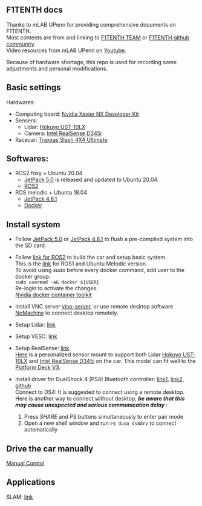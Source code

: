 F1TENTH docs
---
Thanks to mLAB UPenn for providing comprehensive documents on F1TENTH.  
Most contents are from and linking to [F1TENTH TEAM](https://f1tenth.org/about.html) or 
[F1TENTH github community](https://github.com/f1tenth).  
Video resources from mLAB UPenn on [Youtube](https://www.youtube.com/user/RealTimemLAB).

Because of hardware shortage, this repo is used for recording some adjustments and personal modifications. 

Basic settings
--------
Hardwares:
- Computing board: [Nvidia Xavier NX Developer Kit](https://developer.nvidia.com/embedded/jetson-xavier-nx-devkit)
- Sensers:
  - Lidar: [Hokuyo UST-10LX](https://hokuyo-usa.com/products/lidar-obstacle-detection/ust-10lx)
  - Camera: [Intel RealSense D345i](https://www.intelrealsense.com/depth-camera-d435i/)
- Racecar: [Traxxas Slash 4X4 Ultimate](https://traxxas.com/products/models/electric/slash-4x4-ultimate)

Softwares:
---
- ROS2 foxy + Ubuntu 20.04
  - [JetPack 5.0](https://developer.nvidia.com/jetpack-sdk-50dp) is released and updated to Ubuntu 20.04.
  - [ROS2](https://docs.ros.org/en/foxy/index.html)
- ROS melodic + Ubuntu 18.04
  - [JetPack 4.6.1](https://developer.nvidia.com/embedded/jetpack)
  - [Docker](https://docs.docker.com/)

Install system
--------
- Follow [JetPack 5.0](https://developer.nvidia.com/jetpack-sdk-50dp) or [JetPack 4.6.1](https://developer.nvidia.com/jetpack-sdk-461)
to flush a pre-compiled system into the SD card.

- Follow [link for ROS2](https://f1tenth.readthedocs.io/en/foxy_test/getting_started/firmware/index.html) to build the car
and setup basic system.  
This is the [link](https://f1tenth.org/build.html) for ROS1 and Ubuntu Melodic version.  
To avoid using _sudo_ before every docker command, add user to the docker group:  
```sudo usermod -aG docker ${USER}```  
Re-login to activate the changes.  
[Nvidia docker container toolkit](https://docs.nvidia.com/datacenter/cloud-native/container-toolkit/install-guide.html#docker)

- Install VNC server [vino-server](https://developer.nvidia.com/embedded/learn/tutorials/vnc-setup),
or use remote desktop software [NoMachine](https://f1tenth.readthedocs.io/en/foxy_test/getting_started/software_setup/software_combine.html#using-a-remote-desktop)
to connect desktop remotely. 

- Setup Lidar: [link](https://github.com/f1tenth/f1tenth_doc/blob/stable/getting_started/firmware/firmware_hokuyo10.rst)

- Setup VESC: [link](https://f1tenth.readthedocs.io/en/foxy_test/getting_started/firmware/drive_workspace.html#udev-rules-setup)

- Setup RealSense: [link](https://github.com/IntelRealSense/realsense-ros)  
  [Here](/SensorMount) is a personalized sensor mount to support both Lidar [Hokuyo UST-10LX](https://hokuyo-usa.com/products/lidar-obstacle-detection/ust-10lx)
  and [Intel RealSense D345i](https://www.intelrealsense.com/depth-camera-d435i/) on the car. This model can fit well to the
  [Platform Deck V3](https://drive.google.com/drive/u/1/folders/1m6JuSgbCYWefAvTAbb9SPebGBG61cLQo). 

- Install driver for DualShock 4 (PS4) Bluetooth controller: [link1](http://wiki.ros.org/ds4_driver), [link2](http://willshw.me/2018/12/24/connect-ps4-joystick.html),
[github](https://github.com/naoki-mizuno/ds4_driver)  
Connect to DS4: It is suggested to connect using a remote desktop.   
Here is another way to connect without desktop, ***be aware that this may cause unexpected and serious communication delay*** :
  1. Press *SHARE* and *PS* buttons simultaneously to enter pair mode
  2. Open a new shell window and run `>$ duso ds4drv` to connect automatically 

Drive the car manually
---
[Manual Control](https://f1tenth.readthedocs.io/en/foxy_test/getting_started/driving/drive_manual.html)


Applications
--------
SLAM: [link](https://github.com/NVIDIA-ISAAC-ROS/isaac_ros_visual_slam)
